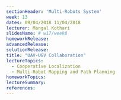 ```yaml
---
sectionHeader: 'Multi-Robots System'
week: 13
dates: 09/04/2018 11/04/2018
lecturer: Mangal Kothari
slidesName: # w17/week8
homeworkRelease:
advancedRelease:
solutionRelease:
title: "UAV-UGV Collaboration"
lectureTopics:
  - Cooperative Localization
  - Multi-Robot Mapping and Path Planning
homeworkTopics:
lectureSummary:
references:
---
```


